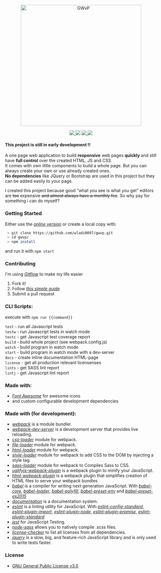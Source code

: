 <p align="center">
  <img alt="GWvP" src="https://raw.githubusercontent.com/wladi0097/gwvp/master/src/img/GithubLogo.png" width="400"/>
</p>

<p align="center">
  <a title="Build Status" href="https://travis-ci.org/wladi0097/gwvp"><img src="https://travis-ci.org/wladi0097/gwvp.svg?branch=master">  </a>
  <a title="codecov" href="https://codecov.io/gh/wladi0097/gwvp"><img src="https://codecov.io/gh/wladi0097/gwvp/branch/master/graph/badge.svg"></a>
  <a title="js-standard-style" href="https://github.com/feross/standard"><img src="https://img.shields.io/badge/code%20style-standard-brightgreen.svg?style=flat">  </a>
  <a title="License: GPL v3" href="https://www.gnu.org/licenses/gpl-3.0"><img src="https://img.shields.io/badge/License-GPL%20v3-blue.svg">  </a>
</p>

#### This project is still in early development !!

A one page web application to build **responsive** web pages **quickly** and still have **full control** over the created HTML, JS and CSS.    
It comes with own little components to build a whole page. But you can always create your own or use already created ones.    
**No dependencies** like JQuery or Bootstrap are used in this project but they can be added easily to your page.

I created this project because good "what you see is what you get" editors are ~~too~~ expensive ~~and almost always have a monthly fee~~. So why pay for something i can do myself?

### Getting Started
Either use the *[online version](https://gwvp.glvp.de/)* or create a local copy with:

```bash
 > git clone https://github.com/wladi0097/gwvp.git
 > cd gwvp/
 > npm install
```
and run it with ``npm start``

### Contributing
I'm using *[Gitflow](https://github.com/nvie/gitflow)* to make my life easier
1. Fork it!
2. Follow *[this simple guide](https://danielkummer.github.io/git-flow-cheatsheet/)*
5. Submit a pull request

### CLI Scripts:
execute with ``npm run {{command}}``

``test`` 	- run all Javascript tests    
``testw`` 	- run Javascript tests in watch mode    
``testc`` 	- get Javascript test coverage report    
``build`` 	- build whole project (see webpack.config.js)   
``watch``	- build program in watch mode    
``start`` 	- build program in watch mode with a dev-server   
``docs`` 	- create inline documentation HTML-page    
``license``	- get all production relevant licensenses    
``lints`` 	- get SASS lint report   
``lintj`` 	- get Javascript lint report    

### Made with:

* *[Font Awesome](http://fontawesome.io)* for awesome icons
* and custom configurable development dependencies

### Made with (for development):

 * *[webpack](https://webpack.js.org/)* is a module bundler.
 * *[webpack-dev-server](https://github.com/webpack/webpack-dev-server)* is a development server that provides live reloading.
 * *[css-loader](https://github.com/webpack-contrib/css-loader)* module for webpack.
 * *[file-loader](https://github.com/webpack-contrib/file-loader)* module for webpack.
 * *[html-loader](https://github.com/webpack-contrib/html-loader)* module for webpack.
 * *[style-loader](https://github.com/webpack-contrib/style-loader)* module for webpack to add CSS to the DOM by injecting a style tag.
 * *[sass-loader](https://github.com/webpack-contrib/sass-loader)* module for webpack to Compiles Sass to CSS.
 * *[uglifyjs-webpack-plugin](https://github.com/webpack-contrib/uglifyjs-webpack-plugin)* is a webpack plugin to minify your JavaScript.
 * *[html-webpack-plugin](https://github.com/jantimon/html-webpack-plugin)* is a webpack plugin that simplifies creation of HTML files to serve your webpack bundles
 * *[babel](https://babeljs.io/)* is a compiler for writing next generation JavaScript. With *[babel-core](https://github.com/babel/babel/tree/master/packages/babel-core)*, *[babel-loader](https://github.com/babel/babel-loader)*, *[babel-polyfill](https://github.com/babel/babel/tree/master/packages/babel-polyfill)*, *[babel-preset-env](https://github.com/babel/babel-preset-env)* and *[babel-preset-es2015](https://github.com/babel/babel/tree/master/packages/babel-preset-es2015)*
 * *[documentation](http://documentation.js.org/)* is a documentation system.
 * *[eslint](https://eslint.org/)* is a linting utility for JavaScript. With  *[eslint-config-standard](https://github.com/standard/eslint-config-standard)*,
 *[eslint-plugin-import](https://github.com/benmosher/eslint-plugin-import)*, *[eslint-plugin-node](https://github.com/mysticatea/eslint-plugin-node)*, *[eslint-plugin-promise](https://github.com/xjamundx/eslint-plugin-promise)*, *[eslint-plugin-standard](https://github.com/xjamundx/eslint-plugin-standard)*
 * *[jest](https://facebook.github.io/jest/)* for JavaScript Testing.
 * *[node-sass](https://github.com/sass/node-sass)* allows you to natively compile .scss files.
 * *[license-checker](https://github.com/davglass/license-checker)* to list all licenses from all dependencies.
 * *[jquery](https://jquery.com/)*  is a slow, big, and feature-rich JavaScript library and is only used to write tests faster.

### License
* [GNU General Public License v3.0](https://github.com/wladi0097/gwvp/blob/master/LICENSE)
